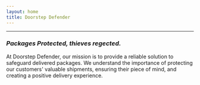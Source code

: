 ```yaml
---
layout: home
title: Doorstep Defender
---
```


---
### __*Packages Protected, thieves regected.*__

At Doorstep Defender, our mission is to provide a reliable solution to safeguard delivered packages. We understand the importance of protecting our customers' valuable shipments, ensuring their piece of mind, and creating a positive delivery experience.